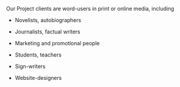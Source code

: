 Our Project clients are word-users in print or online media, including

* Novelists, autobiographers

* Journalists, factual writers

* Marketing and promotional people

* Students, teachers

* Sign-writers

* Website-designers
